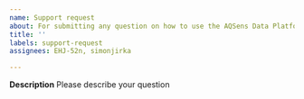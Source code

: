 ```yaml
---
name: Support request
about: For submitting any question on how to use the AQSens Data Platform
title: ''
labels: support-request
assignees: EHJ-52n, simonjirka

---
```


**Description**
Please describe your question
